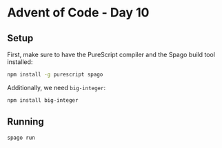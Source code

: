 # Advent of Code - Day 10

## Setup

First, make sure to have the PureScript compiler and the Spago build tool installed:

```bash
npm install -g purescript spago
```

Additionally, we need `big-integer`:

```bash
npm install big-integer
```

## Running

```bash
spago run
```
